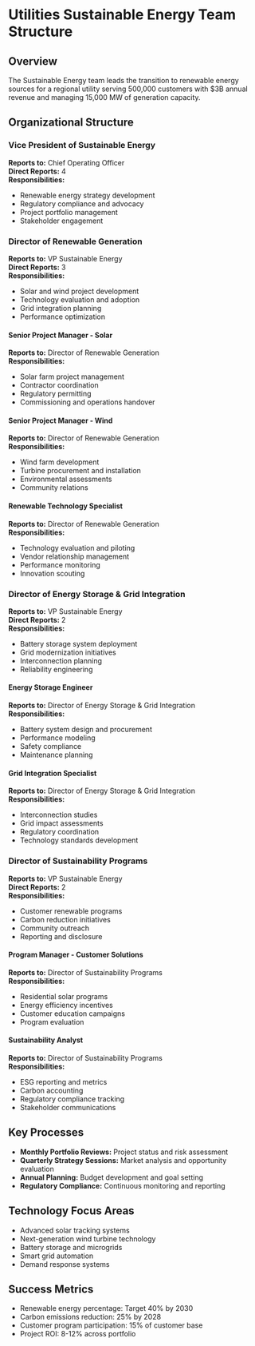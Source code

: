 # Utilities Sustainable Energy Team Structure

## Overview
The Sustainable Energy team leads the transition to renewable energy sources for a regional utility serving 500,000 customers with $3B annual revenue and managing 15,000 MW of generation capacity.

## Organizational Structure

### Vice President of Sustainable Energy
**Reports to:** Chief Operating Officer  
**Direct Reports:** 4  
**Responsibilities:**  
- Renewable energy strategy development  
- Regulatory compliance and advocacy  
- Project portfolio management  
- Stakeholder engagement  

### Director of Renewable Generation
**Reports to:** VP Sustainable Energy  
**Direct Reports:** 3  
**Responsibilities:**  
- Solar and wind project development  
- Technology evaluation and adoption  
- Grid integration planning  
- Performance optimization  

#### Senior Project Manager - Solar
**Reports to:** Director of Renewable Generation  
**Responsibilities:**  
- Solar farm project management  
- Contractor coordination  
- Regulatory permitting  
- Commissioning and operations handover  

#### Senior Project Manager - Wind
**Reports to:** Director of Renewable Generation  
**Responsibilities:**  
- Wind farm development  
- Turbine procurement and installation  
- Environmental assessments  
- Community relations  

#### Renewable Technology Specialist
**Reports to:** Director of Renewable Generation  
**Responsibilities:**  
- Technology evaluation and piloting  
- Vendor relationship management  
- Performance monitoring  
- Innovation scouting  

### Director of Energy Storage & Grid Integration
**Reports to:** VP Sustainable Energy  
**Direct Reports:** 2  
**Responsibilities:**  
- Battery storage system deployment  
- Grid modernization initiatives  
- Interconnection planning  
- Reliability engineering  

#### Energy Storage Engineer
**Reports to:** Director of Energy Storage & Grid Integration  
**Responsibilities:**  
- Battery system design and procurement  
- Performance modeling  
- Safety compliance  
- Maintenance planning  

#### Grid Integration Specialist
**Reports to:** Director of Energy Storage & Grid Integration  
**Responsibilities:**  
- Interconnection studies  
- Grid impact assessments  
- Regulatory coordination  
- Technology standards development  

### Director of Sustainability Programs
**Reports to:** VP Sustainable Energy  
**Direct Reports:** 2  
**Responsibilities:**  
- Customer renewable programs  
- Carbon reduction initiatives  
- Community outreach  
- Reporting and disclosure  

#### Program Manager - Customer Solutions
**Reports to:** Director of Sustainability Programs  
**Responsibilities:**  
- Residential solar programs  
- Energy efficiency incentives  
- Customer education campaigns  
- Program evaluation  

#### Sustainability Analyst
**Reports to:** Director of Sustainability Programs  
**Responsibilities:**  
- ESG reporting and metrics  
- Carbon accounting  
- Regulatory compliance tracking  
- Stakeholder communications  

## Key Processes
- **Monthly Portfolio Reviews:** Project status and risk assessment  
- **Quarterly Strategy Sessions:** Market analysis and opportunity evaluation  
- **Annual Planning:** Budget development and goal setting  
- **Regulatory Compliance:** Continuous monitoring and reporting  

## Technology Focus Areas
- Advanced solar tracking systems  
- Next-generation wind turbine technology  
- Battery storage and microgrids  
- Smart grid automation  
- Demand response systems  

## Success Metrics
- Renewable energy percentage: Target 40% by 2030  
- Carbon emissions reduction: 25% by 2028  
- Customer program participation: 15% of customer base  
- Project ROI: 8-12% across portfolio